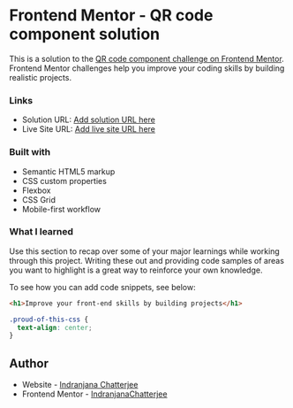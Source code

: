 # Frontend Mentor - QR code component solution

This is a solution to the [QR code component challenge on Frontend Mentor](https://www.frontendmentor.io/challenges/qr-code-component-iux_sIO_H). Frontend Mentor challenges help you improve your coding skills by building realistic projects. 





### Links

- Solution URL: [Add solution URL here](https://your-solution-url.com)
- Live Site URL: [Add live site URL here](https://your-live-site-url.com)



### Built with

- Semantic HTML5 markup
- CSS custom properties
- Flexbox
- CSS Grid
- Mobile-first workflow




### What I learned

Use this section to recap over some of your major learnings while working through this project. Writing these out and providing code samples of areas you want to highlight is a great way to reinforce your own knowledge.

To see how you can add code snippets, see below:

```html
<h1>Improve your front-end skills by building projects</h1>
```
```css
.proud-of-this-css {
  text-align: center;
}
```






## Author

- Website - [Indranjana Chatterjee](https://www.your-site.com)
- Frontend Mentor - [IndranjanaChatterjee](https://www.frontendmentor.io/profile/IndranjanaChatterjee)



